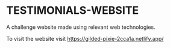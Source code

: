 # TESTIMONIALS-WEBSITE
A challenge website made using relevant web technologies.

To visit the website visit https://gilded-pixie-2cca1a.netlify.app/
